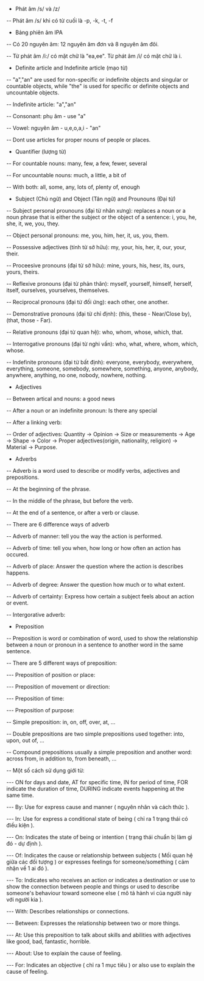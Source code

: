 - Phát âm /s/ và /z/

-- Phát âm /s/ khi có từ cuối là -p, -k, -t, -f

- Bảng phiên âm IPA

-- Có 20 nguyên âm: 12 nguyên âm đơn và 8 nguyên âm đôi.

-- Từ phát âm /i:/ có mặt chữ là "ea,ee". Từ phát âm /i/ có mặt chữ là i.

- Definite article and Indefinite article (mạo từ)

-- "a","an" are used for non-specific or indefinite objects and singular or countable objects, while "the" is used for specific or definite objects and uncountable objects.

-- Indefinite article: "a","an"

-- Consonant: phụ âm - use "a"

-- Vowel: nguyên âm - u,e,o,a,i - "an"

-- Dont use articles for proper nouns of people or places.

- Quantifier (lượng từ)

-- For countable nouns: many, few, a few, fewer, several

-- For uncountable nouns: much, a little, a bit of

-- With both: all, some, any, lots of, plenty of, enough

- Subject (Chủ ngữ) and Object (Tân ngữ) and Prounouns (Đại từ)

-- Subject personal prounouns (đại từ nhân xưng): replaces a noun or a noun phrase that is either the subject or the object of a sentence: i, you, he, she, it, we, you, they.

-- Object personal pronouns: me, you, him, her, it, us, you, them.

-- Possessive adjectives (tính từ sở hữu): my, your, his, her, it, our, your, their.

-- Proceesive pronouns (đại từ sở hữu): mine, yours, his, hesr, its, ours, yours, theirs.

-- Reflexive pronouns (đại từ phản thân): myself, yourself, himself, herself, itself, ourselves, yourselves, themselves.

-- Reciprocal pronouns (đại từ đối ứng): each other, one another.

-- Demonstrative pronouns (đại từ chỉ định): (this, these - Near/Close by), (that, those - Far).

-- Relative pronouns (đại từ quan hệ): who, whom, whose, which, that.

-- Interrogative pronouns (đại từ nghi vấn): who, what, where, whom, which, whose.

-- Indefinite pronouns (đại từ bất định): everyone, everybody, everywhere, everything, someone, somebody, somewhere, something, anyone, anybody, anywhere, anything, no one, nobody, nowhere, nothing.

- Adjectives

-- Between artical and nouns: a good news

-- After a noun or an indefinite pronoun: Is there any special

-- After a linking verb:

-- Order of adjectives: Quantity -> Opinion -> Size or measurements -> Age -> Shape -> Color -> Proper adjectives(origin, nationality, religion) -> Material -> Purpose.

- Adverbs

-- Adverb is a word used to describe or modify verbs, adjectives and prepositions.

-- At the beginning of the phrase.

-- In the middle of the phrase, but before the verb.

-- At the end of a sentence, or after a verb or clause.

-- There are 6 difference ways of adverb

-- Adverb of manner: tell you the way the action is performed.

-- Adverb of time: tell you when, how long or how often an action has occured.

-- Adverb of place: Answer the question where the action is describes happens.

-- Adverb of degree: Answer the question how much or to what extent.

-- Adverb of certainty: Express how certain a subject feels about an action or event.

-- Intergorative adverb:

- Preposition

-- Preposition is word or combination of word, used to show the relationship between a noun or pronoun in a sentence to another word in the same sentence.

-- There are 5 different ways of preposition:

--- Preposition of position or place:

--- Preposition of movement or direction:

--- Preposition of time:

--- Preposition of purpose:

-- Simple preposition: in, on, off, over, at, ...

-- Double prepositions are two simple prepositions used together: into, upon, out of, ...

-- Compound prepositions usually a simple preposition and another word: across from, in addition to, from beneath, ...

-- Một số cách sử dụng giới từ:

--- ON for days and date, AT for specific time, IN for period of time, FOR indicate the duration of time, DURING indicate events happening at the same time.

--- By: Use for express cause and manner ( nguyên nhân và cách thức ).

--- In: Use for express a conditional state of being ( chỉ ra 1 trạng thái có điều kiện ).

--- On: Indicates the state of being or intention ( trạng thái chuẩn bị làm gì đó - dự định ).

--- Of: Indicates the cause or relationship between subjects ( Mối quan hệ giữa các đối tượng ) or expresses feelings for someone/something ( cảm nhận về 1 ai đó ).

--- To: Indicates who receives an action or indicates a destination or use to show the connection between people and things or used to describe someone's behaviour toward someone else ( mô tả hành vi của người này với người kia ).

--- With: Describes relationships or connections.

--- Between: Expresses the relationship between two or more things.

--- At: Use this preposition to talk about skills and abilities with adjectives like good, bad, fantastic, horrible.

--- About: Use to explain the cause of feeling.

--- For: Indicates an objective ( chỉ ra 1 mục tiêu ) or also use to explain the cause of feeling.
